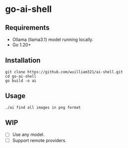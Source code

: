 # go-ai-shell

## Requirements
- Ollama (llama3.1) model running locally.
- Go 1.20+


## Installation

```shell
git clone https://github.com/wuilliam321/ai-shell.git
cd go-ai-shell
go build -o ai
```

## Usage

```shell
./ai find all images in png format
```

## WIP
- [ ] Use any model.
- [ ] Support remote providers.
